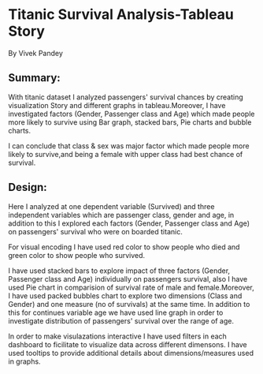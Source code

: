 # Titanic Survival Analysis-Tableau Story

By Vivek Pandey


## Summary:

With titanic dataset I analyzed passengers' survival chances by creating visualization Story and different graphs in tableau.Moreover, I have investigated factors (Gender, Passenger class and Age) which made people more likely to survive using Bar graph, stacked bars, Pie charts and bubble charts.

I can conclude that class & sex was major factor which made people more likely to survive,and being a female with upper class had best chance of survival.

## Design:

Here I analyzed at one dependent variable (Survived) and three independent variables which are passenger class, gender and age, in addition to this I explored each factors (Gender, Passenger class and Age) on passengers' survival who were on boarded titanic.

For visual encoding I have used red color to show people who died and green color to show people who survived.

I have used stacked bars to explore impact of three factors (Gender, Passenger class and Age) individually on passengers survival, also I have used Pie chart in comparision of survival rate of male and female.Moreover, I have used packed bubbles chart to explore two dimensions (Class and Gender) and one measure (no of survivals) at the same time.
In addition to this for continues variable age we have used line graph in order to investigate distribution of passengers' survival over the range of age.

In order to make visulazations interactive I have used filters in each dashboard to ficilitate to visualize data across different dimensons.
I have used tooltips to provide additional details about dimensions/measures used in graphs.
